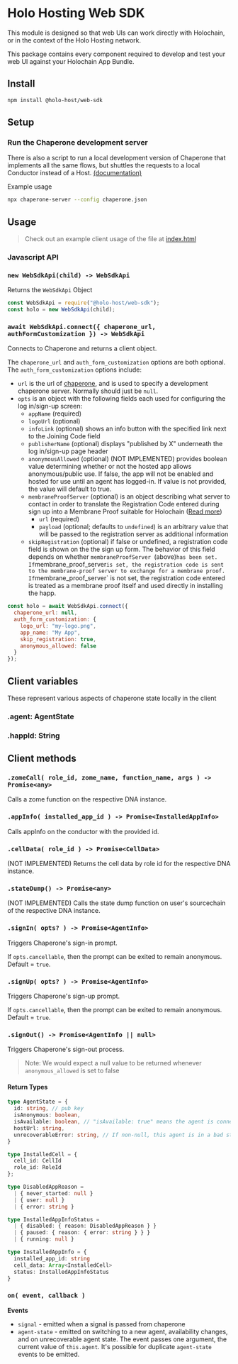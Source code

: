 
# Holo Hosting Web SDK

This module is designed so that web UIs can work directly with Holochain, or in the context of the
Holo Hosting network.

This package contains every component required to develop and test your web UI against your
Holochain App Bundle.

## Install

```bash
npm install @holo-host/web-sdk
```

## Setup

### Run the Chaperone development server

There is also a script to run a local development version of Chaperone that implements all the same
flows, but shuttles the requests to a local Conductor instead of a Host. [(documentation)](https://github.com/Holo-Host/chaperone/#npx-chaperone-server---config-configruation)

Example usage

```bash
npx chaperone-server --config chaperone.json
```

## Usage
> Check out an example client usage of the file at [index.html](tests/index.html)

### Javascript API

### `new WebSdkApi(child) -> WebSdkApi`
Returns the `WebSdkApi` Object

```javascript
const WebSdkApi = require("@holo-host/web-sdk");
const holo = new WebSdkApi(child);
```

### `await WebSdkApi.connect({ chaperone_url, authFormCustomization }) -> WebSdkApi`
Connects to Chaperone and returns a client object.

The `chaperone_url` and `auth_form_customization` options are both optional.
The `auth_form_customization` options include:
- `url` is the url of [chaperone](https://github.com/Holo-Host/chaperone), and is used to specify a development chaperone server. Normally should just be `null`.
- `opts` is an object with the following fields each used for configuring the log in/sign-up screen:
  - `appName` (required)
  - `logoUrl` (optional)
  - `infoLink` (optional) shows an info button with the specified link next to the Joining Code field
  - `publisherName` (optional) displays "published by X" underneath the log in/sign-up page header
  - `anonymousAllowed` (optional) (NOT IMPLEMENTED) provides boolean value determining whether or not the hosted app allows anonymous/public use. If false, the app will not be enabled and hosted for use until an agent has logged-in. If value is not provided, the value will default to true.
  - `membraneProofServer` (optional) is an object describing what server to contact in order to translate the Registration Code entered during sign up into a Membrane Proof suitable for Holochain ([Read more](https://github.com/Holo-Host/holo-nixpkgs/tree/develop/overlays/holo-nixpkgs/membrane-proof-service))
    - `url` (required)
    - `payload` (optional; defaults to `undefined`) is an arbitrary value that will be passed to the registration server as additional information
  - `skipRegistration` (optional) if false or undefined, a registration code field is shown on the the sign up form. The behavior of this field depends on whether `membraneProofServer `(above)` has been set. If `membrane_proof_server` is set, the registration code is sent to the membrane-proof server to exchange for a membrane proof. If `membrane_proof_server` is not set, the registration code entered is treated as a membrane proof itself and used directly in installing the happ.

```javascript
const holo = await WebSdkApi.connect({
  chaperone_url: null,
  auth_form_customization: {
    logo_url: "my-logo.png",
    app_name: "My App",
    skip_registration: true,
    anonymous_allowed: false
  }
});
```
## Client variables
These represent various aspects of chaperone state locally in the client

### .agent: AgentState

### .happId: String

## Client methods

### `.zomeCall( role_id, zome_name, function_name, args ) -> Promise<any>`

Calls a zome function on the respective DNA instance.

### `.appInfo( installed_app_id ) -> Promise<InstalledAppInfo>`

Calls appInfo on the conductor with the provided id.

### `.cellData( role_id ) -> Promise<CellData>`

(NOT IMPLEMENTED) Returns the cell data by role id for the respective DNA instance.

### `.stateDump() -> Promise<any>`

(NOT IMPLEMENTED) Calls the state dump function on user's sourcechain of the respective DNA instance.

### `.signIn( opts? ) -> Promise<AgentInfo>`

Triggers Chaperone's sign-in prompt.

If `opts.cancellable`, then the prompt can be exited to remain anonymous. Default = `true`.

### `.signUp( opts? ) -> Promise<AgentInfo>`

Triggers Chaperone's sign-up prompt.

If `opts.cancellable`, then the prompt can be exited to remain anonymous. Default = `true`.

### `.signOut() -> Promise<AgentInfo || null>`
Triggers Chaperone's sign-out process.
> Note: We would expect a null value to be returned whenever `anonymous_allowed` is set to false

#### Return Types
```typescript
type AgentState = {
  id: string, // pub key
  isAnonymous: boolean,
  isAvailable: boolean, // "isAvailable: true" means the agent is connected to a host, the app is installed, and you can make zome calls
  hostUrl: string,
  unrecoverableError: string, // If non-null, this agent is in a bad state. The solution is probably to call signOut.
}

type InstalledCell = {
  cell_id: CellId
  role_id: RoleId
};

type DisabledAppReason =
  | { never_started: null }
  | { user: null }
  | { error: string }

type InstalledAppInfoStatus =
  | { disabled: { reason: DisabledAppReason } }
  | { paused: { reason: { error: string } } }
  | { running: null }

type InstalledAppInfo = {
  installed_app_id: string
  cell_data: Array<InstalledCell>
  status: InstalledAppInfoStatus
}
```

### `on( event, callback )`
**Events**
- `signal` - emitted when a signal is passed from chaperone
- `agent-state` - emitted on switching to a new agent, availability changes, and on unrecoverable agent state. The event passes one argument, the current value of `this.agent`. It's possible for duplicate `agent-state` events to be emitted.
